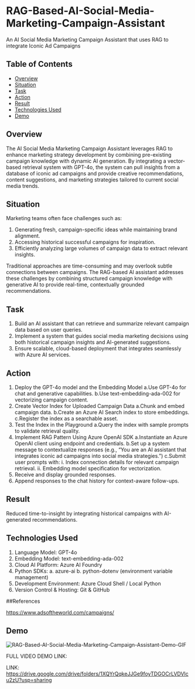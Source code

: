 # RAG-Based-AI-Social-Media-Marketing-Campaign-Assistant
An AI Social Media Marketing Campaign Assistant that uses RAG to integrate Iconic Ad Campaigns

## Table of Contents

- [Overview](#overview)
- [Situation](#situation)
- [Task](#task)
- [Action](#action)
- [Result](#results)    
- [Technologies Used](#technologies-used)
- [Demo](#demo)  

## Overview

The AI Social Media Marketing Campaign Assistant leverages RAG to enhance marketing strategy development by combining pre-existing campaign knowledge with dynamic AI generation. By integrating a vector-based retrieval system with GPT-4o, the system can pull insights from a database of iconic ad campaigns and provide creative recommendations, content suggestions, and marketing strategies tailored to current social media trends.

## Situation

Marketing teams often face challenges such as:
1. Generating fresh, campaign-specific ideas while maintaining brand alignment.
2. Accessing historical successful campaigns for inspiration.
3. Efficiently analyzing large volumes of campaign data to extract relevant insights.

Traditional approaches are time-consuming and may overlook subtle connections between campaigns. The RAG-based AI assistant addresses these challenges by combining structured campaign knowledge with generative AI to provide real-time, contextually grounded recommendations.

## Task 

1. Build an AI assistant that can retrieve and summarize relevant campaign data based on user queries.
2. Implement a system that guides social media marketing decisions using both historical campaign insights and AI-generated suggestions.
3. Ensure scalable, cloud-based deployment that integrates seamlessly with Azure AI services.

## Action

1. Deploy the GPT-4o model and the Embedding Model
  a.Use GPT-4o for chat and generative capabilities.
  b.Use text-embedding-ada-002 for vectorizing campaign content.
2. Create Vector Index for Uploaded Campaign Data
  a.Chunk and embed campaign data.
  b.Create an Azure AI Search index to store embeddings.
  c.Register the index as a searchable asset.
3. Test the Index in the Playground
  a.Query the index with sample prompts to validate retrieval quality.
4. Implement RAG Pattern Using Azure OpenAI SDK
  a.Instantiate an Azure OpenAI client using endpoint and credentials.
  b.Set up a system message to contextualize responses (e.g., “You are an AI assistant that integrates iconic ad campaigns into social media strategies.”)
  c.Submit user prompts with:
    i. Index connection details for relevant campaign retrieval.
    ii. Embedding model specification for vectorization.
5. Receive and display grounded responses.
6. Append responses to the chat history for context-aware follow-ups.

## Result

Reduced time-to-insight by integrating historical campaigns with AI-generated recommendations.

## Technologies Used

1. Language Model: GPT-4o
2. Embedding Model: text-embedding-ada-002 
3. Cloud AI Platform: Azure AI Foundry
4. Python SDKs:
    a. azure-ai
    b. python-dotenv (environment variable management)
5. Development Environment: Azure Cloud Shell / Local Python
6. Version Control & Hosting: Git & GitHub

##References

https://www.adsoftheworld.com/campaigns/

## Demo

![RAG-Based-AI-Social-Media-Marketing-Campaign-Assistant-Demo-GIF](https://github.com/user-attachments/assets/7b3d606d-de5b-48b2-91a7-10746e303cce)

FULL VIDEO DEMO LINK: 

LINK: https://drive.google.com/drive/folders/1XQYrQqkeJJGe9foyTDGOCrLVDVlcu2zU?usp=sharing
